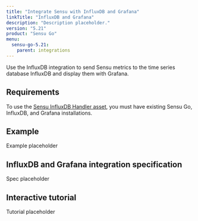 ```yaml
---
title: "Integrate Sensu with InfluxDB and Grafana"
linkTitle: "InfluxDB and Grafana"
description: "Description placeholder."
version: "5.21"
product: "Sensu Go"
menu:
  sensu-go-5.21:
    parent: integrations
---
```


Use the InfluxDB integration to send Sensu metrics to the time series database InfluxDB and display them with Grafana.

## Requirements

To use the [Sensu InfluxDB Handler asset][1], you must have existing Sensu Go, InfluxDB, and Grafana installations.

## Example

Example placeholder

## InfluxDB and Grafana integration specification

Spec placeholder

## Interactive tutorial

Tutorial placeholder


[1]: https://bonsai.sensu.io/assets/sensu/sensu-influxdb-handler
